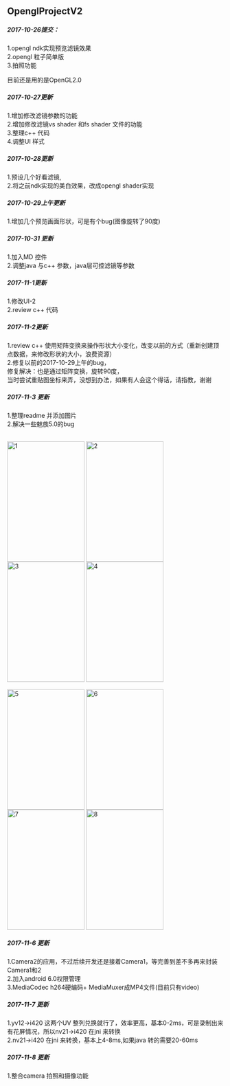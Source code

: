 ## OpenglProjectV2<br>
##### 2017-10-26提交： <br>
1.opengl ndk实现预览滤镜效果 <br>
2.opengl 粒子简单版 <br>
3.拍照功能 <br>

目前还是用的是OpenGL2.0<br>


##### 2017-10-27更新

1.增加修改滤镜参数的功能 <br>
2.增加修改滤镜vs shader 和fs shader 文件的功能 <br>
3.整理c++ 代码<br>
4.调整UI 样式 <br>



##### 2017-10-28更新

1.预设几个好看滤镜, <br>
2.将之前ndk实现的美白效果，改成opengl shader实现 <br>

##### 2017-10-29上午更新 <br>
1.增加几个预览画面形状，可是有个bug(图像旋转了90度) <br>

##### 2017-10-31 更新<br>
1.加入MD 控件 <br>
2.调整java 与c++ 参数，java层可控滤镜等参数 <br>

##### 2017-11-1更新<br>
1.修改UI-2 <br>
2.review c++ 代码 <br>

##### 2017-11-2更新 <br>
1.review c++ 使用矩阵变换来操作形状大小变化，改变以前的方式（重新创建顶点数据，来修改形状的大小，浪费资源） <br>
2.修复以前的2017-10-29上午的bug， <br>
 修复解决：也是通过矩阵变换，旋转90度， <br>
 当时尝试重贴图坐标来弄，没想到办法，如果有人会这个得话，请指教，谢谢 <br>
 
 ##### 2017-11-3 更新
 1.整理readme 并添加图片 <br>
 2.解决一些魅族5.0的bug <br>

<br>
<div>
 <img src="https://github.com/TGSen/OpenglProjectV2/blob/master/openglcamera/captures/Screenshot_2017-11-02-23-13-55.png?raw=true" width = "180" height = "280" alt="1" align=center /> 
 <img src="https://github.com/TGSen/OpenglProjectV2/blob/master/openglcamera/captures/Screenshot_2017-11-02-23-14-31.png?raw=true" width = "180" height = "280" alt="2" align=center />

 <img src="https://github.com/TGSen/OpenglProjectV2/blob/master/openglcamera/captures/Screenshot_2017-11-02-23-14-41.png?raw=true" width = "180" height = "280" alt="3" align=center /> 
 <img src="https://github.com/TGSen/OpenglProjectV2/blob/master/openglcamera/captures/Screenshot_2017-11-02-23-15-04.png?raw=true" width = "180" height = "280" alt="4" align=center />
 
</div>
<br>
<div>
<img src="https://github.com/TGSen/OpenglProjectV2/blob/master/openglcamera/captures/Screenshot_2017-11-02-23-15-37.png?raw=true" width = "180" height = "280" alt="5" align=center /> 
 <img src="https://github.com/TGSen/OpenglProjectV2/blob/master/openglcamera/captures/Screenshot_2017-11-02-23-15-59.png" width = "180" height = "280" alt="6" align=center />
 <img src="https://github.com/TGSen/OpenglProjectV2/blob/master/openglcamera/captures/Screenshot_2017-11-02-23-16-19.png?raw=true" width = "180" height = "280" alt="7" align=center /> 
 <img src="https://github.com/TGSen/OpenglProjectV2/blob/master/openglcamera/captures/Screenshot_2017-11-02-23-16-37.png" width = "180" height = "280" alt="8" align=center />
 
</div>

##### 2017-11-6 更新<br>
  1.Camera2的应用，不过后续开发还是接着Camera1，等完善到差不多再来封装Camera1和2 <br>
  2.加入android 6.0权限管理 <br>
  3.MediaCodec h264硬编码+ MediaMuxer成MP4文件(目前只有video)<br>

##### 2017-11-7 更新<br>
  1.yv12->i420 这两个UV 整列兑换就行了，效率更高，基本0-2ms，可是录制出来有花屏情况，所以nv21->i420  在jni 来转换<br>
  2.nv21->i420  在jni 来转换，基本上4-8ms,如果java 转的需要20-60ms<br>

##### 2017-11-8 更新<br>
  1.整合camera 拍照和摄像功能<br>


